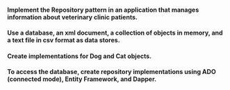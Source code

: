 #### Implement the Repository pattern in an application that manages information about veterinary clinic patients.
#### Use a database, an xml document, a collection of objects in memory, and a text file in csv format as data stores. 
#### Create implementations for Dog and Cat objects. 
#### To access the database, create repository implementations using ADO (connected mode), Entity Framework, and Dapper.
